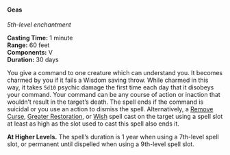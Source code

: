 #### Geas
<!-- TODO Check and tag this spell -->
<!-- markdownlint-disable-next-line no-emphasis-as-heading -->
_5th-level enchantment_

**Casting Time:** 1 minute \
**Range:** 60 feet \
**Components:** V \
**Duration:** 30 days

You give a command to one creature which can understand you.
It becomes charmed by you if it fails a Wisdom saving throw.
While charmed in this way, it takes `5d10` psychic damage the first time each day that it disobeys your command.
Your command can be any course of action or inaction that wouldn’t result in the target’s death.
The spell ends if the command is suicidal or you use an action to dismiss the spell.
Alternatively, a [Remove Curse](#Remove_Curse_remove_curse), [Greater Restoration](#Greater_Restoration_greater_restoration), or [Wish](#Wish_wish) spell cast on the target using a spell slot at least as high as the slot used to cast this spell also ends it.

**At Higher Levels.**
The spell’s duration is 1 year when using a 7th-level spell slot, or permanent until dispelled when using a 9th-level spell slot.
